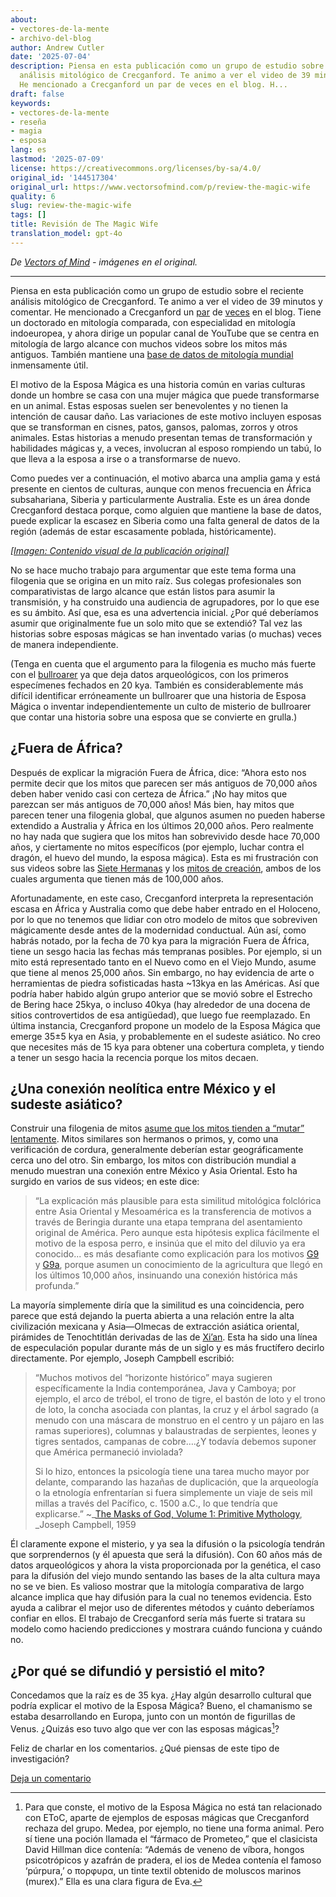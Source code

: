 ```yaml
---
about:
- vectores-de-la-mente
- archivo-del-blog
author: Andrew Cutler
date: '2025-07-04'
description: Piensa en esta publicación como un grupo de estudio sobre el reciente
  análisis mitológico de Crecganford. Te animo a ver el video de 39 minutos y comentar.
  He mencionado a Crecganford un par de veces en el blog. H...
draft: false
keywords:
- vectores-de-la-mente
- reseña
- magia
- esposa
lang: es
lastmod: '2025-07-09'
license: https://creativecommons.org/licenses/by-sa/4.0/
original_id: '144517304'
original_url: https://www.vectorsofmind.com/p/review-the-magic-wife
quality: 6
slug: review-the-magic-wife
tags: []
title: Revisión de The Magic Wife
translation_model: gpt-4o
---
```


*De [Vectors of Mind](https://www.vectorsofmind.com/p/review-the-magic-wife) - imágenes en el original.*

---

Piensa en esta publicación como un grupo de estudio sobre el reciente análisis mitológico de Crecganford. Te animo a ver el video de 39 minutos y comentar. He mencionado a Crecganford un [par](https://www.vectorsofmind.com/p/archeologists-vs-the-bible?open=false#%C2%A7the-schooling-effect) de [veces](https://www.vectorsofmind.com/i/135447203/dhuy-on-snake-myths) en el blog. Tiene un doctorado en mitología comparada, con especialidad en mitología indoeuropea, y ahora dirige un popular canal de YouTube que se centra en mitología de largo alcance con muchos videos sobre los mitos más antiguos. También mantiene una [base de datos de mitología mundial](https://www.mythologydatabase.com/) inmensamente útil.

El motivo de la Esposa Mágica es una historia común en varias culturas donde un hombre se casa con una mujer mágica que puede transformarse en un animal. Estas esposas suelen ser benevolentes y no tienen la intención de causar daño. Las variaciones de este motivo incluyen esposas que se transforman en cisnes, patos, gansos, palomas, zorros y otros animales. Estas historias a menudo presentan temas de transformación y habilidades mágicas y, a veces, involucran al esposo rompiendo un tabú, lo que lleva a la esposa a irse o a transformarse de nuevo.

Como puedes ver a continuación, el motivo abarca una amplia gama y está presente en cientos de culturas, aunque con menos frecuencia en África subsahariana, Siberia y particularmente Australia. Este es un área donde Crecganford destaca porque, como alguien que mantiene la base de datos, puede explicar la escasez en Siberia como una falta general de datos de la región (además de estar escasamente poblada, históricamente).

[*[Imagen: Contenido visual de la publicación original]*](https://substackcdn.com/image/fetch/$s_!PR89!,f_auto,q_auto:good,fl_progressive:steep/https%3A%2F%2Fsubstack-post-media.s3.amazonaws.com%2Fpublic%2Fimages%2F708c0226-9d54-46f8-97c7-64485feb81ce_1919x1079.png)

No se hace mucho trabajo para argumentar que este tema forma una filogenia que se origina en un mito raíz. Sus colegas profesionales son comparativistas de largo alcance que están listos para asumir la transmisión, y ha construido una audiencia de agrupadores, por lo que ese es su ámbito. Así que, esa es una advertencia inicial. ¿Por qué deberíamos asumir que originalmente fue un solo mito que se extendió? Tal vez las historias sobre esposas mágicas se han inventado varias (o muchas) veces de manera independiente.

(Tenga en cuenta que el argumento para la filogenia es mucho más fuerte con el [bullroarer](https://www.vectorsofmind.com/p/the-bullroarer-much-more-than-you) ya que deja datos arqueológicos, con los primeros especímenes fechados en 20 kya. También es considerablemente más difícil identificar erróneamente un bullroarer que una historia de Esposa Mágica o inventar independientemente un culto de misterio de bullroarer que contar una historia sobre una esposa que se convierte en grulla.)

## ¿Fuera de África?

Después de explicar la migración Fuera de África, dice: “Ahora esto nos permite decir que los mitos que parecen ser más antiguos de 70,000 años deben haber venido casi con certeza de África.” ¡No hay mitos que parezcan ser más antiguos de 70,000 años! Más bien, hay mitos que parecen tener una filogenia global, que algunos asumen no pueden haberse extendido a Australia y África en los últimos 20,000 años. Pero realmente no hay nada que sugiera que los mitos han sobrevivido desde hace 70,000 años, y ciertamente no mitos específicos (por ejemplo, luchar contra el dragón, el huevo del mundo, la esposa mágica). Esta es mi frustración con sus videos sobre las [Siete Hermanas](https://www.youtube.com/watch?v=_qyjKND3dAE) y los [mitos de creación](https://youtu.be/nZmEro_ODqc?si=l_Wa0h_2RNjkjF0u), ambos de los cuales argumenta que tienen más de 100,000 años.

Afortunadamente, en este caso, Crecganford interpreta la representación escasa en África y Australia como que debe haber entrado en el Holoceno, por lo que no tenemos que lidiar con otro modelo de mitos que sobreviven mágicamente desde antes de la modernidad conductual. Aún así, como habrás notado, por la fecha de 70 kya para la migración Fuera de África, tiene un sesgo hacia las fechas más tempranas posibles. Por ejemplo, si un mito está representado tanto en el Nuevo como en el Viejo Mundo, asume que tiene al menos 25,000 años. Sin embargo, no hay evidencia de arte o herramientas de piedra sofisticadas hasta ~13kya en las Américas. Así que podría haber habido algún grupo anterior que se movió sobre el Estrecho de Bering hace 25kya, o incluso 40kya (hay alrededor de una docena de sitios controvertidos de esa antigüedad), que luego fue reemplazado. En última instancia, Crecganford propone un modelo de la Esposa Mágica que emerge 35±5 kya en Asia, y probablemente en el sudeste asiático. No creo que necesites más de 15 kya para obtener una cobertura completa, y tiendo a tener un sesgo hacia la recencia porque los mitos decaen.

## ¿Una conexión neolítica entre México y el sudeste asiático?

Construir una filogenia de mitos [asume que los mitos tienden a “mutar” lentamente](https://www.vectorsofmind.com/i/135447203/the-dragon-motif-may-be-paleolithic-mythology-and-archaeology). Mitos similares son hermanos o primos, y, como una verificación de cordura, generalmente deberían estar geográficamente cerca uno del otro. Sin embargo, los mitos con distribución mundial a menudo muestran una conexión entre México y Asia Oriental. Esto ha surgido en varios de sus videos; en este dice:

> “La explicación más plausible para esta similitud mitológica folclórica entre Asia Oriental y Mesoamérica es la transferencia de motivos a través de Beringia durante una etapa temprana del asentamiento original de América. Pero aunque esta hipótesis explica fácilmente el motivo de la esposa perro, e insinúa que el mito del diluvio ya era conocido... es más desafiante como explicación para los motivos [G9](https://www.mythologydatabase.com/bd/g9.html) y [G9a](https://www.mythologydatabase.com/bd/g9a.html), porque asumen un conocimiento de la agricultura que llegó en los últimos 10,000 años, insinuando una conexión histórica más profunda.”

La mayoría simplemente diría que la similitud es una coincidencia, pero parece que está dejando la puerta abierta a una relación entre la alta civilización mexicana y Asia—Olmecas de extracción asiática oriental, pirámides de Tenochtitlán derivadas de las de [Xi’an](https://en.wikipedia.org/wiki/Chinese_pyramids). Esta ha sido una línea de especulación popular durante más de un siglo y es más fructífero decirlo directamente. Por ejemplo, Joseph Campbell escribió:

> “Muchos motivos del “horizonte histórico” maya sugieren específicamente la India contemporánea, Java y Camboya; por ejemplo, el arco de trébol, el trono de tigre, el bastón de loto y el trono de loto, la concha asociada con plantas, la cruz y el árbol sagrado (a menudo con una máscara de monstruo en el centro y un pájaro en las ramas superiores), columnas y balaustradas de serpientes, leones y tigres sentados, campanas de cobre….¿Y todavía debemos suponer que América permaneció inviolada?
> 
> Si lo hizo, entonces la psicología tiene una tarea mucho mayor por delante, comparando las hazañas de duplicación, que la arqueología o la etnología enfrentarían si fuera simplemente un viaje de seis mil millas a través del Pacífico, c. 1500 a.C., lo que tendría que explicarse.” ~_[The Masks of God, Volume 1: Primitive Mythology](https://www.goodreads.com/book/show/589064.The_Masks_of_God_Volume_1), _Joseph Campbell, 1959

Él claramente expone el misterio, y ya sea la difusión o la psicología tendrán que sorprendernos (y él apuesta que será la difusión). Con 60 años más de datos arqueológicos y ahora la vista proporcionada por la genética, el caso para la difusión del viejo mundo sentando las bases de la alta cultura maya no se ve bien. Es valioso mostrar que la mitología comparativa de largo alcance implica que hay difusión para la cual no tenemos evidencia. Esto ayuda a calibrar el mejor uso de diferentes métodos y cuánto deberíamos confiar en ellos. El trabajo de Crecganford sería más fuerte si tratara su modelo como haciendo predicciones y mostrara cuándo funciona y cuándo no.

## ¿Por qué se difundió y persistió el mito?

Concedamos que la raíz es de 35 kya. ¿Hay algún desarrollo cultural que podría explicar el motivo de la Esposa Mágica? Bueno, el chamanismo se estaba desarrollando en Europa, junto con un montón de figurillas de Venus. ¿Quizás eso tuvo algo que ver con las esposas mágicas[^1]?

Feliz de charlar en los comentarios. ¿Qué piensas de este tipo de investigación?

[Deja un comentario](https://www.vectorsofmind.com/p/review-the-magic-wife/comments)

[^1]: Para que conste, el motivo de la Esposa Mágica no está tan relacionado con EToC, aparte de ejemplos de esposas mágicas que Crecganford rechaza del grupo. Medea, por ejemplo, no tiene una forma animal. Pero sí tiene una poción llamada el “fármaco de Prometeo,” que el clasicista David Hillman dice contenía: “Además de veneno de víbora, hongos psicotrópicos y azafrán de pradera, el ios de Medea contenía el famoso ‘púrpura,’ o πορφυρα, un tinte textil obtenido de moluscos marinos (murex).” Ella es una clara figura de Eva.